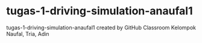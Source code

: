 # tugas-1-driving-simulation-anaufal1
tugas-1-driving-simulation-anaufal1 created by GitHub Classroom
Kelompok Naufal, Tria, Adin
